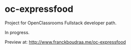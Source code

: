 # oc-expressfood

Project for OpenClassrooms Fullstack developer path.

In progress.

Preview at: http://www.franckboudraa.me/oc-expressfood
